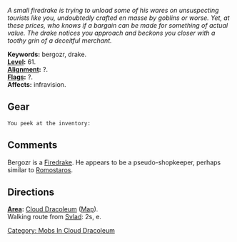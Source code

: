 *A small firedrake is trying to unload some of his wares on unsuspecting
tourists like you, undoubtedly crafted en masse by goblins or worse.
Yet, at these prices, who knows if a bargain can be made for something
of actual value. The drake notices you approach and beckons you closer
with a toothy grin of a deceitful merchant.*

**Keywords:** bergozr, drake.  
**[Level](Level.md "wikilink"):** 61.  
**[Alignment](Alignment.md "wikilink"):** ?.  
**[Flags](:Category:_Mob_Types.md "wikilink"):** ?.  
**Affects:** infravision.  

## Gear

`You peek at the inventory:`

## Comments

Bergozr is a [Firedrake](Firedrakes.md "wikilink"). He appears to be a
pseudo-shopkeeper, perhaps similar to
[Romostaros](Romostaros "wikilink").

## Directions

**[Area](:Category:_Areas.md "wikilink"):** [Cloud
Dracoleum](:Category:_Cloud_Dracoleum.md "wikilink")
([Map](Cloud_Dracoleum_Map.md "wikilink")).  
Walking route from [Svlad](Svlad_The_Very_Burly.md "wikilink"): 2s, e.  

[Category: Mobs In Cloud
Dracoleum](Category:_Mobs_In_Cloud_Dracoleum "wikilink")
